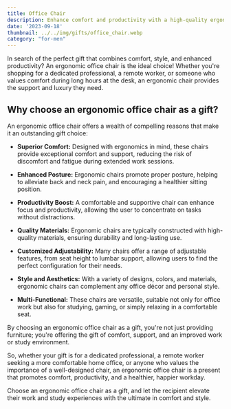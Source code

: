 ```yaml
---
title: Office Chair
description: Enhance comfort and productivity with a high-quality ergonomic office chair.
date: '2023-09-18'
thumbnail: ../../img/gifts/office_chair.webp
category: "for-men"
---
```

In search of the perfect gift that combines comfort, style, and enhanced productivity? An ergonomic office chair is the ideal choice! Whether you're shopping for a dedicated professional, a remote worker, or someone who values comfort during long hours at the desk, an ergonomic chair provides the support and luxury they need.

## Why choose an ergonomic office chair as a gift?

An ergonomic office chair offers a wealth of compelling reasons that make it an outstanding gift choice:

- **Superior Comfort:** Designed with ergonomics in mind, these chairs provide exceptional comfort and support, reducing the risk of discomfort and fatigue during extended work sessions.

- **Enhanced Posture:** Ergonomic chairs promote proper posture, helping to alleviate back and neck pain, and encouraging a healthier sitting position.

- **Productivity Boost:** A comfortable and supportive chair can enhance focus and productivity, allowing the user to concentrate on tasks without distractions.

- **Quality Materials:** Ergonomic chairs are typically constructed with high-quality materials, ensuring durability and long-lasting use.

- **Customized Adjustability:** Many chairs offer a range of adjustable features, from seat height to lumbar support, allowing users to find the perfect configuration for their needs.

- **Style and Aesthetics:** With a variety of designs, colors, and materials, ergonomic chairs can complement any office décor and personal style.

- **Multi-Functional:** These chairs are versatile, suitable not only for office work but also for studying, gaming, or simply relaxing in a comfortable seat.

By choosing an ergonomic office chair as a gift, you're not just providing furniture; you're offering the gift of comfort, support, and an improved work or study environment.

So, whether your gift is for a dedicated professional, a remote worker seeking a more comfortable home office, or anyone who values the importance of a well-designed chair, an ergonomic office chair is a present that promotes comfort, productivity, and a healthier, happier workday.

Choose an ergonomic office chair as a gift, and let the recipient elevate their work and study experiences with the ultimate in comfort and style.
